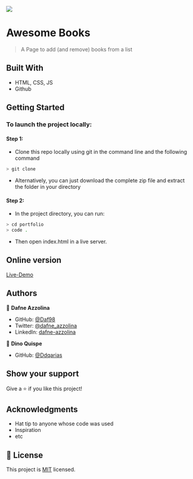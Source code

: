 ![](https://img.shields.io/badge/Microverse-blueviolet)

# Awesome Books

> A Page to add (and remove) books from a list


## Built With

- HTML, CSS, JS
- Github

## Getting Started
### To launch the project locally:
#### Step 1:
- Clone this repo locally using git in the command line and the following command
 ```bash
 > git clone 
 ```
- Alternatively, you can just download the complete zip file and extract the folder in your directory
#### Step 2:
- In the project directory, you can run:
```bash
> cd portfolio
> code .
```
- Then open index.html in a live server.

## Online version
[Live-Demo]()

## Authors

👤 **Dafne Azzolina**

- GitHub: [@Daf98](https://github.com/Daf98)
- Twitter: [@dafne_azzolina](https://twitter.com/dafne_azzolina)
- LinkedIn: [dafne-azzolina](https://www.linkedin.com/in/dafne-azzolina/)

👤 **Dino Quispe**

- GitHub: [@Ddqarias](https://github.com/dqarias)

## Show your support

Give a ⭐️ if you like this project!

## Acknowledgments

- Hat tip to anyone whose code was used
- Inspiration
- etc

## 📝 License

This project is [MIT](./MIT.md) licensed.
